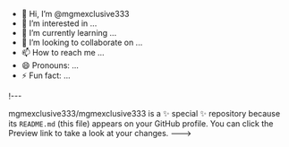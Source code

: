 - 👋 Hi, I’m @mgmexclusive333
- 👀 I’m interested in ...
- 🌱 I’m currently learning ...
- 💞️ I’m looking to collaborate on ...
- 📫 How to reach me ...
- 😄 Pronouns: ...
- ⚡ Fun fact: ...

<!---
mgmexclusive333/mgmexclusive333 is a ✨ special ✨ repository because its `README.md` (this file) appears on your GitHub profile.
You can click the Preview link to take a look at your changes.
--->!---
mgmexclusive333/mgmexclusive333 is a ✨ special ✨ repository because its `README.md` (this file) appears on your GitHub profile.
You can click the Preview link to take a look at your changes.
--->
